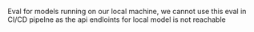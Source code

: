 Eval for models running on our local machine, we cannot use this eval in CI/CD pipelne as the api endloints for local model is not reachable